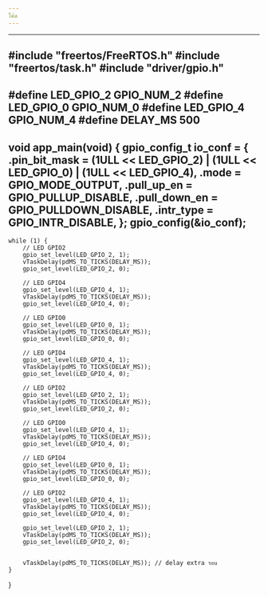 ```yaml
---
โค้ด
---
```


---
#include "freertos/FreeRTOS.h"
#include "freertos/task.h"
#include "driver/gpio.h"
---
#define LED_GPIO_2   GPIO_NUM_2
#define LED_GPIO_0   GPIO_NUM_0
#define LED_GPIO_4   GPIO_NUM_4
#define DELAY_MS     500
---
void app_main(void) {
    gpio_config_t io_conf = {
        .pin_bit_mask = (1ULL << LED_GPIO_2) | (1ULL << LED_GPIO_0) | (1ULL << LED_GPIO_4),
        .mode = GPIO_MODE_OUTPUT,
        .pull_up_en = GPIO_PULLUP_DISABLE,
        .pull_down_en = GPIO_PULLDOWN_DISABLE,
        .intr_type = GPIO_INTR_DISABLE,
    };
    gpio_config(&io_conf);
---
    while (1) {
        // LED GPIO2
        gpio_set_level(LED_GPIO_2, 1);
        vTaskDelay(pdMS_TO_TICKS(DELAY_MS));
        gpio_set_level(LED_GPIO_2, 0);

        // LED GPIO4
        gpio_set_level(LED_GPIO_4, 1);
        vTaskDelay(pdMS_TO_TICKS(DELAY_MS));
        gpio_set_level(LED_GPIO_4, 0);

        // LED GPIO0
        gpio_set_level(LED_GPIO_0, 1);
        vTaskDelay(pdMS_TO_TICKS(DELAY_MS));
        gpio_set_level(LED_GPIO_0, 0);

        // LED GPIO4
        gpio_set_level(LED_GPIO_4, 1);
        vTaskDelay(pdMS_TO_TICKS(DELAY_MS));
        gpio_set_level(LED_GPIO_4, 0);

        // LED GPIO2
        gpio_set_level(LED_GPIO_2, 1);
        vTaskDelay(pdMS_TO_TICKS(DELAY_MS));
        gpio_set_level(LED_GPIO_2, 0);

        // LED GPIO0
        gpio_set_level(LED_GPIO_4, 1);
        vTaskDelay(pdMS_TO_TICKS(DELAY_MS));
        gpio_set_level(LED_GPIO_4, 0);

        // LED GPIO4
        gpio_set_level(LED_GPIO_0, 1);
        vTaskDelay(pdMS_TO_TICKS(DELAY_MS));
        gpio_set_level(LED_GPIO_0, 0);

        // LED GPIO2
        gpio_set_level(LED_GPIO_4, 1);
        vTaskDelay(pdMS_TO_TICKS(DELAY_MS));
        gpio_set_level(LED_GPIO_4, 0);

        gpio_set_level(LED_GPIO_2, 1);
        vTaskDelay(pdMS_TO_TICKS(DELAY_MS));
        gpio_set_level(LED_GPIO_2, 0);


        vTaskDelay(pdMS_TO_TICKS(DELAY_MS)); // delay extra รอบ
    }
}

